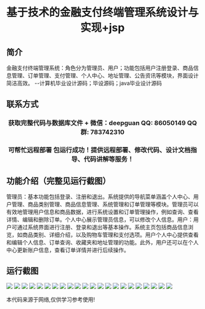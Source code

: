 <p><h1 align="center">基于技术的金融支付终端管理系统设计与实现+jsp</h1></p>

## 简介
金融支付终端管理系统：角色分为管理员、用户；功能包括用户注册登录、商品信息管理、订单管理、支付管理、个人中心、地址管理、公告资讯等模块，界面设计简洁高效。    --计算机毕业设计源码；毕设源码；java毕业设计源码


## 联系方式
<p><h3 align="center">获取完整代码与数据库文件 + 微信：deepguan QQ: 86050149 QQ群: 783742310</h3></p>
<p><h3 align="center">可帮忙远程部署 包运行成功！提供远程部署、修改代码、设计文档指导、代码讲解等服务！</h3></p>

## 功能介绍（完整见运行截图）
管理员：基本功能包括登录、注册和退出。系统提供的导航菜单涵盖个人中心、用户管理、商品类别管理、商品信息管理、系统管理和订单管理等模块。管理员可以有效地管理用户信息和商品数据，进行系统设置和订单管理操作，例如查询、查看详情、编辑和删除订单。个人中心展示管理员信息，可以修改个人信息。用户：用户可通过系统界面进行注册、登录和退出等基本操作。系统主页包括商品信息浏览，如商品类别、详细介绍，以及购物车管理和支付选项。用户个人中心提供查看和编辑个人信息、订单查询、收藏夹和地址管理的功能。此外，用户还可以在个人中心更新账户信息，查看订单详情并进行后续操作。


## 运行截图
![](https://bs-1329754181.cos.ap-shanghai.myqcloud.com/ssm/FinancialPaymentTerminalManagementSystem/img/001.jpg)
![](https://bs-1329754181.cos.ap-shanghai.myqcloud.com/ssm/FinancialPaymentTerminalManagementSystem/img/002.jpg)
![](https://bs-1329754181.cos.ap-shanghai.myqcloud.com/ssm/FinancialPaymentTerminalManagementSystem/img/003.jpg)
![](https://bs-1329754181.cos.ap-shanghai.myqcloud.com/ssm/FinancialPaymentTerminalManagementSystem/img/004.jpg)
![](https://bs-1329754181.cos.ap-shanghai.myqcloud.com/ssm/FinancialPaymentTerminalManagementSystem/img/005.jpg)
![](https://bs-1329754181.cos.ap-shanghai.myqcloud.com/ssm/FinancialPaymentTerminalManagementSystem/img/006.jpg)
![](https://bs-1329754181.cos.ap-shanghai.myqcloud.com/ssm/FinancialPaymentTerminalManagementSystem/img/007.jpg)
![](https://bs-1329754181.cos.ap-shanghai.myqcloud.com/ssm/FinancialPaymentTerminalManagementSystem/img/008.jpg)
![](https://bs-1329754181.cos.ap-shanghai.myqcloud.com/ssm/FinancialPaymentTerminalManagementSystem/img/009.jpg)
![](https://bs-1329754181.cos.ap-shanghai.myqcloud.com/ssm/FinancialPaymentTerminalManagementSystem/img/010.jpg)
![](https://bs-1329754181.cos.ap-shanghai.myqcloud.com/ssm/FinancialPaymentTerminalManagementSystem/img/011.jpg)
![](https://bs-1329754181.cos.ap-shanghai.myqcloud.com/ssm/FinancialPaymentTerminalManagementSystem/img/012.jpg)
![](https://bs-1329754181.cos.ap-shanghai.myqcloud.com/ssm/FinancialPaymentTerminalManagementSystem/img/013.jpg)
![](https://bs-1329754181.cos.ap-shanghai.myqcloud.com/ssm/FinancialPaymentTerminalManagementSystem/img/014.jpg)
![](https://bs-1329754181.cos.ap-shanghai.myqcloud.com/ssm/FinancialPaymentTerminalManagementSystem/img/015.jpg)
![](https://bs-1329754181.cos.ap-shanghai.myqcloud.com/ssm/FinancialPaymentTerminalManagementSystem/img/016.jpg)
![](https://bs-1329754181.cos.ap-shanghai.myqcloud.com/ssm/FinancialPaymentTerminalManagementSystem/img/017.jpg)
![](https://bs-1329754181.cos.ap-shanghai.myqcloud.com/ssm/FinancialPaymentTerminalManagementSystem/img/018.jpg)
![](https://bs-1329754181.cos.ap-shanghai.myqcloud.com/ssm/FinancialPaymentTerminalManagementSystem/img/019.jpg)
![](https://bs-1329754181.cos.ap-shanghai.myqcloud.com/ssm/FinancialPaymentTerminalManagementSystem/img/020.jpg)
![](https://bs-1329754181.cos.ap-shanghai.myqcloud.com/ssm/FinancialPaymentTerminalManagementSystem/img/021.jpg)
![](https://bs-1329754181.cos.ap-shanghai.myqcloud.com/ssm/FinancialPaymentTerminalManagementSystem/img/022.jpg)

<p>本代码来源于网络,仅供学习参考使用!</p>
